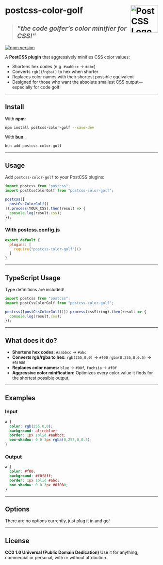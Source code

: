 # postcss-color-golf [<img src="https://postcss.github.io/postcss/logo.svg" alt="PostCSS Logo" width="90" height="90" align="right">][PostCSS]

> ## _"the code golfer’s color minifier for CSS!"_

[![npm version](https://img.shields.io/npm/v/postcss-color-golf.svg)](https://www.npmjs.com/package/postcss-color-golf)

A **PostCSS plugin** that aggressively minifies CSS color values:
- Shortens hex codes (e.g. `#aabbcc` → `#abc`)
- Converts `rgb()`/`rgba()` to hex when shorter
- Replaces color names with their shortest possible equivalent
- Designed for those who want the absolute smallest CSS output—especially for code golf!

---

## Install

With **npm**:
```bash
npm install postcss-color-golf --save-dev
```

With **bun**:
```bash
bun add postcss-color-golf
```

---

## Usage

Add `postcss-color-golf` to your PostCSS plugins:

```js
import postcss from "postcss";
import postCssColorGolf from "postcss-color-golf";

postcss([
  postCssColorGolf()
]).process(YOUR_CSS).then(result => {
  console.log(result.css);
});
```

### With postcss.config.js

```js
export default {
  plugins: [
    require("postcss-color-golf")()
  ]
}
```

---

## TypeScript Usage

Type definitions are included!

```typescript
import postcss from "postcss";
import postCssColorGolf from "postcss-color-golf";

postcss([postCssColorGolf()]).process(cssString).then(result => {
  console.log(result.css);
});
```

---

## What does it do?

- **Shortens hex codes:**
  `#aabbcc` → `#abc`
- **Converts rgb/rgba to hex:**
  `rgb(255,0,0)` → `#f00`
  `rgba(0,255,0,0.5)` → `#0f080`
- **Replaces color names:**
  `blue` → `#00f`, `fuchsia` → `#f0f`
- **Aggressive color minification:**
  Optimizes every color value it finds for the shortest possible output.

---

## Examples

### Input

```css
a {
  color: rgb(255,0,0);
  background: aliceblue;
  border: 1px solid #aabbcc;
  box-shadow: 0 0 3px rgba(0,255,0,0.5);
}
```

### Output

```css
a {
  color: #f00;
  background: #f0f8ff;
  border: 1px solid #abc;
  box-shadow: 0 0 3px #0f080;
}
```

---

## Options

There are no options currently, just plug it in and go!

---

## License

**CC0 1.0 Universal (Public Domain Dedication)**
Use it for anything, commercial or personal, with or without attribution.

[PostCSS]: https://github.com/postcss/postcss
